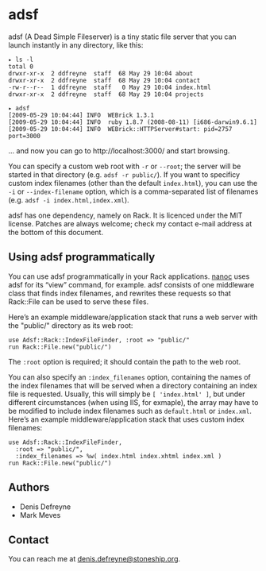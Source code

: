 adsf
====

adsf (A Dead Simple Fileserver) is a tiny static file server that you can launch instantly in any directory, like this:

	▸ ls -l
	total 0
	drwxr-xr-x  2 ddfreyne  staff  68 May 29 10:04 about
	drwxr-xr-x  2 ddfreyne  staff  68 May 29 10:04 contact
	-rw-r--r--  1 ddfreyne  staff   0 May 29 10:04 index.html
	drwxr-xr-x  2 ddfreyne  staff  68 May 29 10:04 projects

	▸ adsf
	[2009-05-29 10:04:44] INFO  WEBrick 1.3.1
	[2009-05-29 10:04:44] INFO  ruby 1.8.7 (2008-08-11) [i686-darwin9.6.1]
	[2009-05-29 10:04:44] INFO  WEBrick::HTTPServer#start: pid=2757 port=3000

… and now you can go to http://localhost:3000/ and start browsing.

You can specify a custom web root with `-r` or `--root`; the server will be started in that directory (e.g. `adsf -r public/`). If you want to specificy custom index filenames (other than the default `index.html`), you can use the `-i` or `--index-filename` option, which is a comma-separated list of filenames (e.g. `adsf -i index.html,index.xml`).

adsf has one dependency, namely on Rack. It is licenced under the MIT license. Patches are always welcome; check my contact e-mail address at the bottom of this document.

Using adsf programmatically
---------------------------

You can use adsf programmatically in your Rack applications. [nanoc](http://nanoc.stoneship.org/) uses adsf for its “view” command, for example. adsf consists of one middleware class that finds index filenames, and rewrites these requests so that Rack::File can be used to serve these files.

Here’s an example middleware/application stack that runs a web server with the "public/" directory as its web root:

	use Adsf::Rack::IndexFileFinder, :root => "public/"
	run Rack::File.new("public/")

The `:root` option is required; it should contain the path to the web root.

You can also specify an `:index_filenames` option, containing the names of the index filenames that will be served when a directory containing an index file is requested. Usually, this will simply be `[ 'index.html' ]`, but under different circumstances (when using IIS, for exmaple), the array may have to be modified to include index filenames such as `default.html` or `index.xml`. Here’s an example middleware/application stack that uses custom index filenames:

	use Adsf::Rack::IndexFileFinder,
	  :root => "public/",
	  :index_filenames => %w( index.html index.xhtml index.xml )
	run Rack::File.new("public/")

Authors
-------

* Denis Defreyne
* Mark Meves

Contact
-------

You can reach me at <denis.defreyne@stoneship.org>.
